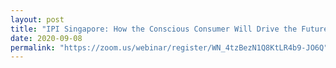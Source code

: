 ```yaml
---
layout: post
title: "IPI Singapore: How the Conscious Consumer Will Drive the Future of Food [Webinar]"
date: 2020-09-08
permalink: "https://zoom.us/webinar/register/WN_4tzBezN1Q8KtLR4b9-JO6Q"
---
```

